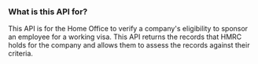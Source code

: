 ### What is this API for?
This API is for the Home Office to verify a company's eligibility to sponsor an employee for a working visa. This API returns the records that HMRC holds for the company and allows them to assess the records against their criteria.